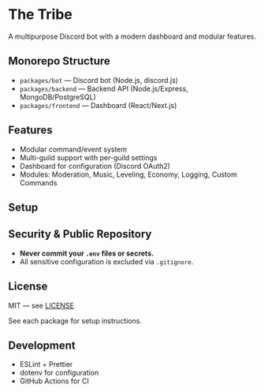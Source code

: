 # The Tribe

A multipurpose Discord bot with a modern dashboard and modular features.

## Monorepo Structure

- `packages/bot` — Discord bot (Node.js, discord.js)
- `packages/backend` — Backend API (Node.js/Express, MongoDB/PostgreSQL)
- `packages/frontend` — Dashboard (React/Next.js)

## Features
- Modular command/event system
- Multi-guild support with per-guild settings
- Dashboard for configuration (Discord OAuth2)
- Modules: Moderation, Music, Leveling, Economy, Logging, Custom Commands

## Setup

## Security & Public Repository
- **Never commit your `.env` files or secrets.**
- All sensitive configuration is excluded via `.gitignore`.

## License
MIT — see [LICENSE](./LICENSE)

See each package for setup instructions.

## Development
- ESLint + Prettier
- dotenv for configuration
- GitHub Actions for CI

